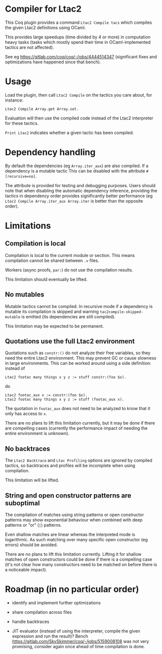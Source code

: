 # Compiler for Ltac2

This Coq plugin provides a command `Ltac2 Compile tacs` which compiles
the given Ltac2 definitions using OCaml.

This provides large speedups (time divided by 4 or more) in
computation heavy tasks (tasks which mostly spend their time in
OCaml-implemented tactics are not affected).

See eg https://gitlab.com/coq/coq/-/jobs/4444514347 (significant fixes and optimizations have happened since that bench).

# Usage

Load the plugin, then call `Ltac2 Compile` on the tactics you care about, for instance:

``` coq
Ltac2 Compile Array.get Array.set.
```

Evaluation will then use the compiled code instead of the Ltac2 interpreter for these tactics.

`Print Ltac2` indicates whether a given tactic has been compiled.

# Dependency handling

By default the dependencies (eg `Array.iter_aux`) are also compiled.
If a dependency is a mutable tactic
This can be disabled with the attribute `#[recursive=no]`.

The attribute is provided for testing and debugging purposes. Users
should note that when disabling the automatic dependency inference,
providing the tactics in dependency order provides significantly
better performance (eg `Ltac2 Compile Array.iter_aux Array.iter` is
better than the opposite order).

# Limitations

## Compilation is local

Compilation is local to the current module or section. This means
compilation cannot be shared between `.v` files.

Workers (async proofs, `par:`) do not use the compilation results.

This limitation should eventually be lifted.

## No mutables

Mutable tactics cannot be compiled. In recursive mode if a dependency
is mutable its compilation is skipped and warning
`tac2compile-skipped-mutable` is emitted (its dependencies are still
compiled).

This limitation may be expected to be permanent.

## Quotations use the full Ltac2 environment

Quotations such as `constr:()` do not analyze their free variables, so
they need the entire Ltac2 environment. This may prevent GC or cause
slowness in large environments. This can be worked around using a side definition: instead of

``` coq
Ltac2 footac many things x y z := stuff constr:(foo $x).
```

do

``` coq
Ltac2 footac_aux x := constr:(foo $x).
Ltac2 footac many things x y z := stuff (footac_aux x).
```

The quotation in `footac_aux` does not need to be analyzed to know
that it only has access to `x`.

There are no plans to lift this limitation currently, but it may be
done if there are compelling cases (currently the performance impact
of needing the entire environment is unknown).

## No backtraces

The `Ltac2 Backtrace` and `Ltac Profiling` options are ignored by
compiled tactics, so backtraces and profiles will be incomplete when
using compilation.

This limitation will be lifted.

## String and open constructor patterns are suboptimal

The compilation of matches using string patterns or open constructor
patterns may show exponential behaviour when combined with deep
patterns or "or" (`|`) patterns.

Even shallow matches are linear whereas the interpreted mode is
logarithmic. As such matching over many specific open constructor (eg
errors) should be avoided.

There are no plans to lift this limitation currently. Lifting it for
shallow matches of open constructors could be done if there is a
compelling case (it's not clear how many constructors need to be
matched on before there is a noticeable impact).

# Roadmap (in no particular order)

- identify and implement further optimizations

- share compilation across files

- handle backtraces

- JIT evaluator (instead of using the interpreter, compile the given
  expression and run the result)?
  Bench https://gitlab.com/SkySkimmer/coq/-/jobs/5159008108 was not very promising,
  consider again once ahead of time compilation is done.

